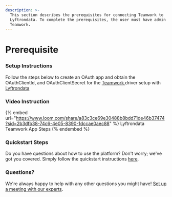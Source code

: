 ```yaml
---
description: >-
  This section describes the prerequisites for connecting Teamwork to
  Lyftrondata. To complete the prerequisites, the user must have admin access to
  Teamwork.
---
```


# Prerequisite

<mark style="color:blue;"></mark>

### Setup Instructions

Follow the steps below to create an OAuth app and obtain the OAuthClientId, and OAuthClientSecret for the [Teamwork](None)[ ](https://www.lyftrondata.com/integration/freshdesk/)driver setup with [Lyftrondata](https://www.lyftrondata.com)

### Video Instruction

{% embed url="https://www.loom.com/share/a83c3ce69e30488b8bdd71de46b37474?sid=2b3dfb38-74c6-4e05-8390-1dccae0aec88" %}
Lyftrondata Teamwork App Steps
{% endembed %}

### Quickstart Steps

Do you have questions about how to use the platform? Don't worry; we've got you covered. Simply follow the quickstart instructions [here](../../../quickstart-steps.md).

### Questions? <a href="#questions" id="questions"></a>

We're always happy to help with any other questions you might have! [Set up a meeting with our experts](https://www.lyftrondata.com/book-a-meeting/).

